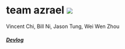 # team azrael <img src="https://d1lss44hh2trtw.cloudfront.net/assets/article/2015/07/06/Azrael_Returns_feature.jpg">
Vincent Chi, Bill Ni, Jason Tung, Wei Wen Zhou

##### [Devlog](https://github.com/jason-tung/sd_p01/blob/master/devlog.txt)
